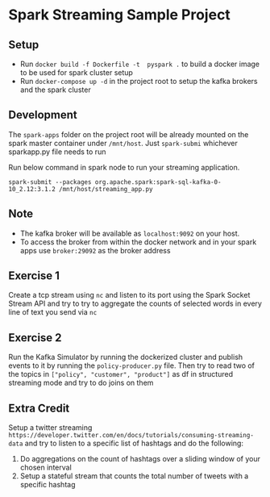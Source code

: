 # Spark Streaming Sample Project

## Setup

* Run `docker build -f Dockerfile -t  pyspark .` to build a docker image to be used for spark cluster setup
* Run `docker-compose up -d` in the project root to setup the kafka brokers and the spark cluster

## Development

The `spark-apps` folder on the project root will be already mounted on the spark master container under `/mnt/host`. Just `spark-submi` whichever sparkapp.py file needs to run

Run below command in spark node to run your streaming application.

```spark-submit --packages org.apache.spark:spark-sql-kafka-0-10_2.12:3.1.2 /mnt/host/streaming_app.py```

## Note

* The kafka broker will be available as `localhost:9092` on your host.
* To access the broker from within the docker network and in your spark apps use `broker:29092` as the broker address

## Exercise 1

Create a tcp stream using `nc` and listen to its port using the Spark Socket Stream API and try to try to aggregate the counts of selected words in every line of text you send via `nc`

## Exercise 2

Run the Kafka Simulator by running the dockerized cluster and publish events to it by running the `policy-producer.py` file.
Then try to read two of the topics in `["policy", "customer", "product"]`  as df in structured streaming mode and try to do joins on them

## Extra Credit

Setup a twitter streaming `https://developer.twitter.com/en/docs/tutorials/consuming-streaming-data` and try to listen to a specific list of hashtags and do the following:

1. Do aggregations on the count of hashtags over a sliding window of your chosen interval
2. Setup a stateful stream that counts the total number of tweets with a specific hashtag
